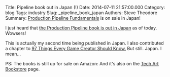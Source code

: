 Title: Pipeline book out in Japan (!)
Date: 2014-07-11 21:57:00.000
Category: blog
Tags: industry
Slug: _pipeline_book_japan
Authors: Steve Theodore
Summary: [Production Pipeline Fundamentals](http://www.borndigital.co.jp/book/5160.html) is on sale in Japan!

I just heard that [the Production Pipeline book is out in Japan](http://www.borndigital.co.jp/book/5160.html) as of today. Wowsers!  
  
This is actually my second time being published in Japan. I also contributed a chapter to [97 Things Every Game Creator Should Know.](http://webcatplus.nii.ac.jp/webcatplus/details/book/25610405.html)  But still. Japan. I mean...    
  
PS:  The books is still up for sale on Amazon:  And it's also on the [Tech Art Bookstore](http://techartsurvival.blogspot.com/p/bookstore.html) page.

